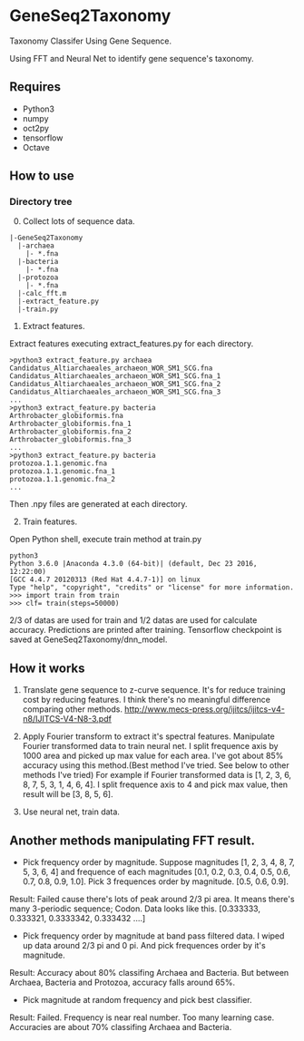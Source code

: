 # GeneSeq2Taxonomy
Taxonomy Classifer Using Gene Sequence.

Using FFT and Neural Net to identify gene sequence's taxonomy.

## Requires
- Python3
- numpy
- oct2py
- tensorflow
- Octave

## How to use

### Directory tree

0. Collect lots of sequence data.

```
|-GeneSeq2Taxonomy
  |-archaea
    |- *.fna
  |-bacteria
    |- *.fna
  |-protozoa
    |- *.fna
  |-calc_fft.m
  |-extract_feature.py
  |-train.py
```

1. Extract features.

Extract features executing extract_features.py for each directory.

```
>python3 extract_feature.py archaea
Candidatus_Altiarchaeales_archaeon_WOR_SM1_SCG.fna
Candidatus_Altiarchaeales_archaeon_WOR_SM1_SCG.fna_1
Candidatus_Altiarchaeales_archaeon_WOR_SM1_SCG.fna_2
Candidatus_Altiarchaeales_archaeon_WOR_SM1_SCG.fna_3
...
>python3 extract_feature.py bacteria
Arthrobacter_globiformis.fna
Arthrobacter_globiformis.fna_1
Arthrobacter_globiformis.fna_2
Arthrobacter_globiformis.fna_3
...
>python3 extract_feature.py bacteria
protozoa.1.1.genomic.fna
protozoa.1.1.genomic.fna_1
protozoa.1.1.genomic.fna_2
...
```
Then .npy files are generated at each directory.

2. Train features.

Open Python shell, execute train method at train.py

```
python3
Python 3.6.0 |Anaconda 4.3.0 (64-bit)| (default, Dec 23 2016, 12:22:00) 
[GCC 4.4.7 20120313 (Red Hat 4.4.7-1)] on linux
Type "help", "copyright", "credits" or "license" for more information.
>>> import train from train
>>> clf= train(steps=50000)
```

2/3 of datas are used for train and 1/2 datas are used for calculate accuracy.
Predictions are printed after training.
Tensorflow checkpoint is saved at GeneSeq2Taxonomy/dnn_model.

## How it works

1. Translate gene sequence to z-curve sequence. It's for reduce training cost by reducing features.
I think there's no meaningful difference comparing other methods.
http://www.mecs-press.org/ijitcs/ijitcs-v4-n8/IJITCS-V4-N8-3.pdf

2. Apply Fourier transform to extract it's spectral features. Manipulate Fourier transformed data to train neural net.
I split frequence axis by 1000 area and picked up max value for each area. I've got about 85% accuracy using this method.(Best method I've tried. See below to other methods I've tried)
For example if Fourier transformed data is [1, 2, 3, 6, 8, 7, 5, 3, 1, 4, 6, 4]. I split frequence axis to 4 and pick max value, then result will be [3, 8, 5, 6].

3. Use neural net, train data.

## Another methods manipulating FFT result.
- Pick frequency order by magnitude.
Suppose magnitudes [1, 2, 3, 4, 8, 7, 5, 3, 6, 4] and frequence of each magnitudes [0.1, 0.2, 0.3, 0.4, 0.5, 0.6, 0.7, 0.8, 0.9, 1.0]. Pick 3 frequences order by magnitude. [0.5, 0.6, 0.9].

Result: Failed cause there's lots of peak around 2/3 pi area. It means there's many 3-periodic sequence; Codon. Data looks like this.
[0.333333, 0.333321, 0.3333342, 0.333432 ....]

- Pick frequency order by magnitude at band pass filtered data.
I wiped up data around 2/3 pi and 0 pi. And pick frequences order by it's magnitude.

Result: Accuracy about 80% classifing Archaea and Bacteria. But between Archaea, Bacteria and Protozoa, accuracy falls around 65%.

- Pick magnitude at random frequency and pick best classifier.

Result: Failed. Frequency is near real number. Too many learning case. Accuracies are about 70% classifing Archaea and Bacteria.
